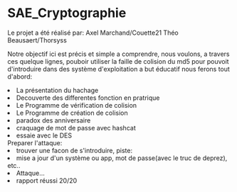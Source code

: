 # SAE_Cryptographie
Le projet a été réalisé par:
  Axel Marchand/Couette21
  Théo Beausaert/Thorsyss
  
Notre objectif ici est précis et simple a comprendre, nous voulons, a travers ces quelque lignes, pouboir utiliser la faille de colision du md5 pour pouvoit d'introduire dans des système d'exploitation a but éducatif
nous ferons tout d'abord:
<li>La présentation du hachage</li>
<li>Decouverte des differentes fonction en pratrique</li>
<li>Le Programme de vérification de colision</li>
<li>Le Programme de création de colision</li>
<li>paradox des anniversaire</li>
<li>craquage de mot de passe avec hashcat</li>
<li>essaie avec le DES</li>
Preparer l'attaque:
<li>trouver une facon de s'introduire, piste:</li>
<li>mise a jour d'un système ou app, mot de passe(avec le truc de deprez), etc..</li>
<li>Attaque...</li>
<li>rapport réussi 20/20</li>

